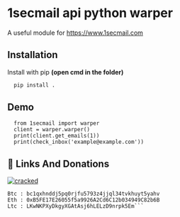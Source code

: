 
# 1secmail api python warper

A useful module for https://www.1secmail.com

## Installation

Install with pip 
**(open cmd in the folder)**   

```cmd
  pip install .
```
    
## Demo

```
  from 1secmail import warper
  client = warper.warper()
  print(client.get_emails(1))
  print(check_inbox('example@example.com'))
```

## 🔗 Links And Donations
[![cracked](https://static.cracked.io/images/logo/logo_io2.png?v=3.1)](https://cracked.io/pfp)


```
Btc : bc1qxhnddj5pq0rjfu5793z4jjql34tvkhuyt5yahv
Eth : 0xB5FE17E26055f5a9926A2Cd6C12b034949C82b6B
Ltc : LKwNKPXyDkgyXGAtAsj6hLELzD9nrpk5Em```
